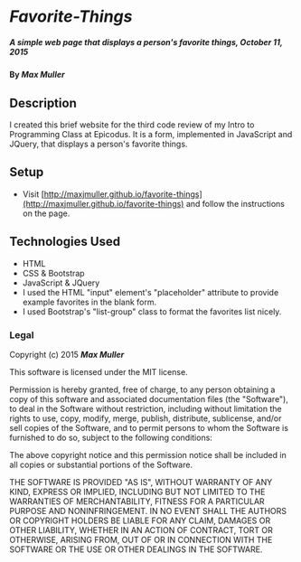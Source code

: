 # _Favorite-Things_

##### _A simple web page that displays a person's favorite things, October 11, 2015_

#### By **_Max Muller_**

## Description

I created this brief website for the third code review of my Intro to Programming Class at Epicodus. It is a form, implemented in JavaScript and JQuery, that displays a person's favorite things.

## Setup

* Visit [http://maxjmuller.github.io/favorite-things](http://maxjmuller.github.io/favorite-things) and follow the instructions on the page.

## Technologies Used

* HTML
* CSS & Bootstrap
* JavaScript & JQuery
* I used the HTML "input" element's "placeholder" attribute to provide example favorites in the blank form.
* I used Bootstrap's "list-group" class to format the favorites list nicely.

### Legal

Copyright (c) 2015 **_Max Muller_**

This software is licensed under the MIT license.

Permission is hereby granted, free of charge, to any person obtaining a copy
of this software and associated documentation files (the "Software"), to deal
in the Software without restriction, including without limitation the rights
to use, copy, modify, merge, publish, distribute, sublicense, and/or sell
copies of the Software, and to permit persons to whom the Software is
furnished to do so, subject to the following conditions:

The above copyright notice and this permission notice shall be included in
all copies or substantial portions of the Software.

THE SOFTWARE IS PROVIDED "AS IS", WITHOUT WARRANTY OF ANY KIND, EXPRESS OR
IMPLIED, INCLUDING BUT NOT LIMITED TO THE WARRANTIES OF MERCHANTABILITY,
FITNESS FOR A PARTICULAR PURPOSE AND NONINFRINGEMENT. IN NO EVENT SHALL THE
AUTHORS OR COPYRIGHT HOLDERS BE LIABLE FOR ANY CLAIM, DAMAGES OR OTHER
LIABILITY, WHETHER IN AN ACTION OF CONTRACT, TORT OR OTHERWISE, ARISING FROM,
OUT OF OR IN CONNECTION WITH THE SOFTWARE OR THE USE OR OTHER DEALINGS IN
THE SOFTWARE.
